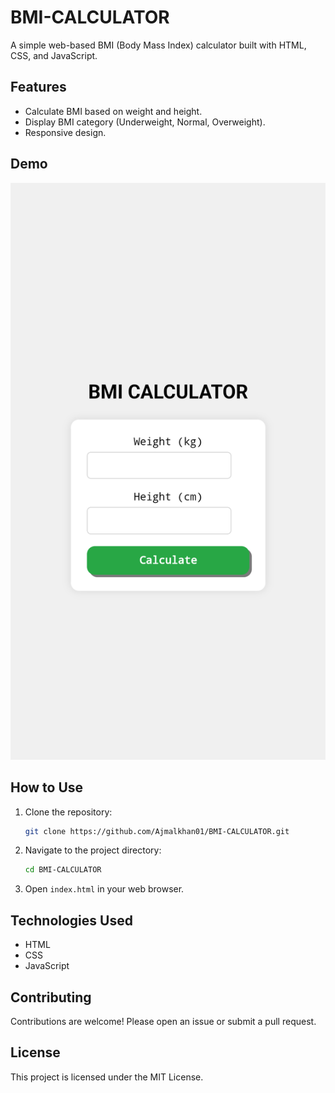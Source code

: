 # BMI-CALCULATOR

A simple web-based BMI (Body Mass Index) calculator built with HTML, CSS, and JavaScript.

## Features

- Calculate BMI based on weight and height.
- Display BMI category (Underweight, Normal, Overweight).
- Responsive design.

## Demo

![BMI Calculator Screenshot](assets/screenshots/demo.png)

## How to Use

1. Clone the repository:
    ```sh
    git clone https://github.com/Ajmalkhan01/BMI-CALCULATOR.git
    ```
2. Navigate to the project directory:
    ```sh
    cd BMI-CALCULATOR
    ```
3. Open `index.html` in your web browser.

## Technologies Used

- HTML
- CSS
- JavaScript

## Contributing

Contributions are welcome! Please open an issue or submit a pull request.

## License

This project is licensed under the MIT License.
